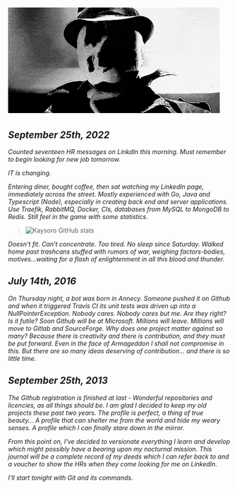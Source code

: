 # ![Welcome!](media/welcome.gif)

## *September 25th, 2022*

*Counted seventeen HR messages on LinkdIn this morning. Must remember to begin looking for new job tomorrow.*

*IT is changing.*

*Entering diner, bought coffee, then sat watching my LinkedIn page, immediately across the street. Mostly experienced with Go, Java and Typescript (Node), especially in creating back end and server applications. Use Traefik, RabbitMQ, Docker, CIs, databases from MySQL to MongoDB to Redis. Still feel in the game with some statistics.*

> ![Kaysoro GitHub stats](https://github-readme-stats.vercel.app/api?username=kaysoro&show_icons=true&title_color=c9d1d9&bg_color=0d1117&text_color=8b949e&icon_color=c9d1d9&include_all_commits=true&count_private=true&hide_border=true)

*Doesn't fit. Can't concentrate. Too tired. No sleep since Saturday. Walked home past trashcans stuffed with rumors of war, weighing factors-bodies, motives...waiting for a flash of enlightenment in all this blood and thunder.*

## *July 14th, 2016*

*On Thursday night, a bot was born in Annecy. Someone pushed it on Github and when it triggered Travis CI its unit tests was driven up into a NullPointerException. Nobody cares. Nobody cares but me. Are they right? Is it futile? Soon Github will be at Microsoft. Millions will leave. Millions will move to Gitlab and SourceForge. Why does one project matter against so many? Because there is creativity and there is contribution, and they must be put forward. Even in the face of Armageddon I shall not compromise in this. But there are so many ideas deserving of contribution... and there is so little time.*

## *September 25th, 2013*

*The Github registration is finished at last - Wonderful repositories and licencies, as all things should be. I am glad I decided to keep my old projects these past two years. The profile is perfect, a thing of true beauty... A profile that can shelter me from the world and hide my weary senses. A profile which I can finally stare down in the mirror.*

*From this point on, I've decided to versionate everything I learn and develop which might possibly have a bearing upon my nocturnal mission. This journal will be a complete record of my deeds which I can refer back to and a voucher to show the HRs when they come looking for me on LinkedIn.*

*I'll start tonight with Git and its commands.*
